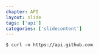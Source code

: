 ```yaml
---
chapter: API
layout: slide
tags: ['api']
categories: ['slidecontent']
---
```


	$ curl -n https://api.github.com
